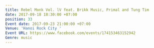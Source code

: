 ```yaml
---
title: Rebel Monk Vol. lV feat. Brikk Music, Primal and Tung Tim
date: 2017-09-18 18:30:00 +07:00
position: 33
Event date: 2017-09-23 21:00:00 +07:00
Venue: 'Hanoi Rock City '
Event URL: https://www.facebook.com/events/174153463152942
Genre: music
---
```


